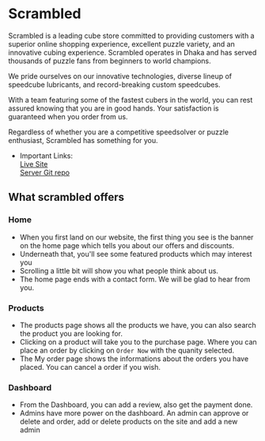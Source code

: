 # Scrambled

Scrambled is a leading cube store committed to providing customers with a superior online shopping experience, excellent puzzle variety, and an innovative cubing experience. Scrambled operates in Dhaka and has served thousands of puzzle fans from beginners to world champions.

We pride ourselves on our innovative technologies, diverse lineup of speedcube lubricants, and record-breaking custom speedcubes.

With a team featuring some of the fastest cubers in the world, you can rest assured knowing that you are in good hands. Your satisfaction is guaranteed when you order from us.

Regardless of whether you are a competitive speedsolver or puzzle enthusiast, Scrambled has something for you.

- Important Links:
  <br>
  [Live Site](https://scrambled-cube-shop.web.app/)
  <br>
  [Server Git repo](https://github.com/programming-hero-web-course-4/niche-website-server-side-TasnimulHasan007)

## What scrambled offers

### Home

- When you first land on our website, the first thing you see is the banner on the home page which tells you about our offers and discounts.
- Underneath that, you'll see some featured products which may interest you
- Scrolling a little bit will show you what people think about us.
- The home page ends with a contact form. We will be glad to hear from you.

### Products

- The products page shows all the products we have, you can also search the product you are looking for.
- Clicking on a product will take you to the purchase page. Where you can place an order by clicking on `Order Now` with the quanity selected.
- The My order page shows the informations about the orders you have placed. You can cancel a order if you wish.

### Dashboard

- From the Dashboard, you can add a review, also get the payment done.
- Admins have more power on the dashboard. An admin can approve or delete and order, add or delete products on the site and add a new admin
